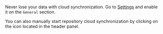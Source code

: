 Never lose your data with cloud synchronization. Go to [Settings](#settings) and enable it on the `General` section.

You can also manually start repository cloud synchronization by clicking on the <i class="fa fa-refresh"></i> icon located in the header panel.
